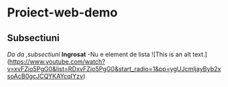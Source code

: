 # Proiect-web-demo 
## Subsectiuni
*Da da ,subsectiuni*
**Ingrosat**
-Nu e element de lista
![This is an alt text.] (https://www.youtube.com/watch?v=xvFZjo5PgG0&list=RDxvFZjo5PgG0&start_radio=1&pp=ygUJcmljayByb2xsoAcB0gcJCQYKAYcqIYzv) 

